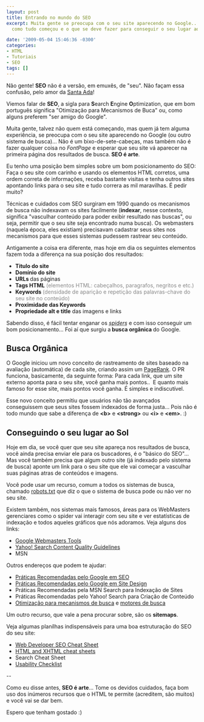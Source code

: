 ```yaml
---
layout: post
title: Entrando no mundo do SEO
excerpt: Muita gente se preocupa com o seu site aparecendo no Google... Aprenda aqui
  como tudo começou e o que se deve fazer para conseguir o seu lugar ao sol.

date: '2009-05-04 15:46:36 -0300'
categories:
- HTML
- Tutoriais
- SEO
tags: []
---
```

<p>Não gente! <strong>SEO</strong> não é a versão, em emuxês, de "seu". Não façam essa confusão, pelo amor da <a title="Ada Lovelace" href="http://pt.wikipedia.org/wiki/Ada_Lovelace" target="_blank">Santa Ada</a>!</p>
<p>Viemos falar de <strong>SEO</strong>, a sigla para <strong>S</strong>earch <strong>E</strong>ngine <strong>O</strong>ptimization, que em bom português significa "Otimização para Mecanismos de Buca" ou, como alguns preferem "ser amigo do Google".</p>
<p>Muita gente, talvez não quem está começando, mas quem já tem alguma experiência, se preocupa com o seu site aparecendo no Google (ou outro sistema de busca)... Não é um bixo-de-sete-cabeças, mas também não é fazer qualquer coisa no <em>FontPage</em> e esperar que seu site vá aparecer na primeira página dos resultados de busca.<strong> SEO é arte</strong>.</p>
<p>Eu tenho uma posição bem simples sobre um bom posicionamento do SEO: Faça o seu site com carinho e usando os elementos HTML corretos, uma ordem correta de informações, receba bastante visitas e tenha outros sites apontando links para o seu site e tudo correra as mil maravilhas. É pedir muito?</p>
<p>Técnicas e cuidados com SEO surgiram em 1990 quando os mecanismos de busca não indexavam os sites facilmente (<strong>indexar</strong>, nesse contexto, significa "vasculhar conteúdo para poder exibir resultado nas buscas", ou seja, permitir que o seu site seja encontrado numa busca). Os webmasters (naquela época, eles existiam) precisavam cadastrar seus sites nos mecanismos para que esses sistemas pudessem rastrear seu conteúdo.</p>
<p>Antigamente a coisa era diferente, mas hoje em dia os seguintes elementos fazem toda a diferença na sua posição dos resultados:</p>
<ul>
<li><strong>Titulo do site</strong></li>
<li><strong>Domínio do site</strong></li>
<li><strong>URLs </strong>das páginas</li>
<li><strong>Tags HTML</strong><span style="color: #888888;"> (elementos HTML: cabeçalhos, paragrafos, negritos e etc.)</span></li>
<li><strong>Keywords<span style="color: #888888;"> </span></strong><span style="color: #888888;">(densidade de aparição e repetição das palavras-chave do seu site no conteúdo)</span></li>
<li><strong>Proximidade das Keywords</strong></li>
<li><strong>Propriedade alt e title</strong> das imagens e links</li>
</ul>
<p>Sabendo disso, é fácil tentar enganar os <em><abbr title="rastreadores dos sistemas de busca">spiders</abbr></em> e com isso conseguir um bom posicionamento... Foi aí que surgiu a<strong> busca orgânica </strong>do Google.</p>
<h2>Busca Orgânica</h2>
<p>O Google iniciou um novo conceito de rastreamento de sites baseado na avaliação (automática) de cada site, criando assim um <a title="PageRank" href="http://pt.wikipedia.org/wiki/PageRank" target="_blank">PageRank</a>. O PR funciona, basicamente, da seguinte forma: Para cada link, que um site externo aponta para o seu site, você ganha mais pontos..  E quanto mais famoso for esse site, mais pontos você ganha. É simples e indiscutível.</p>
<p>Esse novo conceito permitiu que usuários não tão avançados conseguissem que seus sites fossem indexados de forma justa... Pois não é todo mundo que sabe a diferença de <strong>&lt;b&gt;</strong> e <strong>&lt;strong&gt;</strong> ou <strong>&lt;i&gt;</strong> e <strong>&lt;em&gt;</strong>. :)</p>
<h2>Conseguindo o seu lugar ao Sol</h2>
<p>Hoje em dia, se você quer que seu site apareça nos resultados de busca, você ainda precisa enviar ele para os buscadores, é o "básico do SEO"... Mas você também precisa que algum outro site (já indexado pelo sistema de busca) aponte um link para o seu site que ele vai começar a vasculhar suas páginas atras de conteúdos e imagens.</p>
<p>Você pode usar um recurso, comum a todos os sistemas de busca, chamado <a title="robots.txt" href="http://pt.wikipedia.org/wiki/Robots.txt" target="_blank">robots.txt</a> que diz o que o sistema de busca pode ou não ver no seu site.</p>
<p>Existem também, nos sistemas mais famosos, áreas para os WebMasters gerenciares como o spider vai interagir com seu site e ver estatísticas de indexação e todos aqueles gráficos que nós adoramos. Veja alguns dos links:</p>
<ul>
<li><a title="Google Webmasters Tools" rel="external" href="http://www.google.com/webmasters/">Google Webmasters Tools</a></li>
<li><a title="Yahoo! Search Content Quality Guidelines" rel="external" href="http://help.yahoo.com/l/us/yahoo/search/basics/basics-18.html">Yahoo! Search Content Quality Guidelines</a></li>
<li><span class="removed_link" title="http://help.live.com/help.aspx?mkt=pt-br&amp;project=wl_webmasters">MSN</span></li>
</ul>
<p>Outros endereços que podem te ajudar:</p>
<ul>
<li><a title="http://www.google.com/webmasters/seo.html" rel="external" href="http://www.google.com/support/webmasters/bin/answer.py?answer=35291">Práticas Recomendadas pelo Google em SEO</a></li>
<li><a title="http://www.google.com/webmasters/guidelines.html" rel="external" href="http://www.google.com/support/webmasters/bin/answer.py?answer=35769">Práticas Recomendadas pelo Google em Site Design</a></li>
<li><span class="removed_link" title="http://help.live.com:80/help.aspx?mkt=en-us&amp;project=wl_webmasters">Práticas Recomendadas pela MSN Search para Indexação de Sites</span></li>
<li>Práticas Recomendadas pelo Yahoo! Search para Criação de Conteúdo</li>
<li><a href="http://pt.wikipedia.org/wiki/Otimiza%C3%A7%C3%A3o_para_Sistemas_de_Busca" target="_blank">Otimização para mecanismos de busca</a> e <a href="http://pt.wikipedia.org/wiki/Motor_de_busca" target="_blank">motores de busca</a></li>
</ul>
<p>Um outro recurso, que vale a pena procurar sobre, são os <strong>sitemaps</strong>.</p>
<p>Veja algumas planílhas indispensáveis para uma boa estruturação do SEO do seu site:</p>
<ul>
<li><a href="http://www.scribd.com/The-Web-Developers-SEO-Cheat-Sheet/d/2976807" target="_blank">Web Developer SEO Cheat Sheet</a></li>
<li><a href="http://www.scottklarr.com/topic/94/html-and-xhtml-cheat-sheets/" target="_blank">HTML and XHTML cheat sheets</a></li>
<li><span class="removed_link" title="http://www.e3internet.com/tools/search-engine-query-cheatsheets/">Search Cheat Sheet</span></li>
<li><a href="http://www.usereffect.com/topic/25-point-website-usability-checklist" target="_blank">Usability Checklist</a></li>
</ul>
<p>--</p>
<p>Como eu disse antes, <strong>SEO é arte</strong>... Tome os devidos cuidados, faça bom uso dos inúmeros recursos que o HTML te permite (acreditem, são muitos) e você vai se dar bem.</p>
<p>Espero que tenham gostado :)</p>
